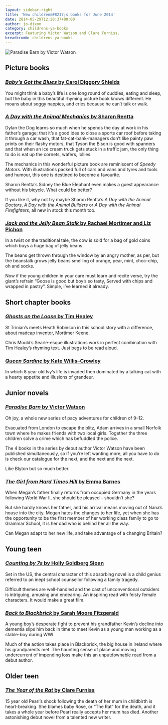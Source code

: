 ```yaml
---
layout: sidebar-right
title: 'New children&#8217;s books for June 2014'
date: 2014-05-29T12:20:37+00:00
author: jo-dixon
category: childrens-ya-books
excerpt: Featuring Victor Watson and Clare Furniss.
breadcrumb: childrens-ya-books
---
```

![Paradise Barn by Victor Watson](/images/featured/featured-paradise-barn.jpg)

## Picture books

### [<cite>Baby’s Got the Blues</cite> by Carol Diggory Shields](https://suffolk.spydus.co.uk/cgi-bin/spydus.exe/ENQ/OPAC/BIBENQ/14466714?QRY=CTIBIB%3C%20IRN(34005211)&QRYTEXT=Baby%27s%20got%20the%20blues)

You might think a baby’s life is one long round of cuddles, eating and sleep, but the baby in this beautiful rhyming picture book knows different. He moans about soggy nappies, and cries because he can’t talk or walk.

### [<cite>A Day with the Animal Mechanics</cite> by Sharon Rentta](https://suffolk.spydus.co.uk/cgi-bin/spydus.exe/ENQ/OPAC/BIBENQ/14467742?QRY=CTIBIB%3C%20IRN(35745709)&QRYTEXT=A%20day%20with%20the%20Animal%20Mechanics)

Dylan the Dog learns so much when he spends the day at work in his father’s garage; that it’s a good idea to close a sports car roof before taking it through a car wash, that fat-cat-bank-managers don’t like painty paw prints on their flashy motors, that Tyson the Bison is good with spanners and that when an ice cream truck gets stuck in a traffic jam, the only thing to do is eat up the cornets, wafers, lollies.

The mechanics in this wonderful picture book are reminiscent of <cite>Speedy Motors</cite>. With illustrations packed full of cars and vans and tyres and tools and humour, this one is destined to become a favourite.

Sharon Rentta’s Sidney the Blue Elephant even makes a guest appearance without his bicycle. What could be better?

If you like it, why not try maybe Sharon Rentta’s <cite>A Day with the Animal Doctors</cite>, <cite>A Day with the Animal Builders</cite> or <cite>A Day with the Animal Firefighters</cite>, all new in stock this month too.

### [<cite>Jack and the Jelly Bean Stalk</cite> by Rachael Mortimer and Liz Pichon](https://suffolk.spydus.co.uk/cgi-bin/spydus.exe/ENQ/OPAC/BIBENQ/14468910?QRY=CTIBIB%3C%20IRN(37445585)&QRYTEXT=Jack%20and%20the%20Jelly%20Bean%20Stalk)

In a twist on the traditional tale, the cow is sold for a bag of gold coins which buys a huge bag of jelly beans.

The beans get thrown through the window by an angry mother, as per, but the beanstalk grows jelly beans smelling of orange, pear, mint, choc-chip, oh and socks.

Now if the young children in your care must learn and recite verse, try the giant’s refrain “Goose is good but boy’s so tasty, Served with chips and wrapped in pastry”. Simple, I’ve learned it already.

## Short chapter books

### [<cite>Ghosts on the Loose</cite> by Tim Healey](https://suffolk.spydus.co.uk/cgi-bin/spydus.exe/ENQ/OPAC/BIBENQ/14470716?QRY=CTIBIB%3C%20IRN(32041951)&QRYTEXT=Ghosts%20on%20the%20loose)

St Trinian’s meets Heath Robinson in this school story with a difference, about madcap inventor, Mortimer Keene.

Chris Mould’s Searle-esque illustrations work in perfect combination with Tim Healey’s rhyming text. Just begs to be read aloud.

### [<cite>Queen Sardine</cite> by Kate Willis–Crowley](https://suffolk.spydus.co.uk/cgi-bin/spydus.exe/ENQ/OPAC/BIBENQ/14473629?QRY=CTIBIB%3C%20IRN(36545543)&QRYTEXT=Queen%20Sardine)

In which 8 year old Ivy’s life is invaded then dominated by a talking cat with a hearty appetite and illusions of grandeur.

## Junior novels

### [<cite>Paradise Barn</cite> by Victor Watson](https://suffolk.spydus.co.uk/cgi-bin/spydus.exe/ENQ/OPAC/BIBENQ/14474757?QRY=CTIBIB%3C%20IRN(1140269)&QRYTEXT=Paradise%20Barn)

Oh joy, a whole new series of pacy adventures for children of 9–12.

Evacuated from London to escape the blitz, Adam arrives in a small Norfolk town where he makes friends with two local girls. Together the three children solve a crime which has befuddled the police.

The 4 books in the series by debut author Victor Watson have been published simultaneously, so if you’re left wanting more, all you have to do is check our catalogue for the next, and the next and the next.

Like Blyton but so much better.

### [<cite>The Girl from Hard Times Hill</cite> by Emma Barnes](http://suffolklibraries.lib.overdrive.com/FCE2C847-6462-4886-9A6D-9CC7AE39D97A/10/50/en/ContentDetails.htm?id=B224952E-A394-45F8-9C7E-1CD48F277740)

When Megan&#8217;s father finally returns from occupied Germany in the years following World War II, she should be pleased – shouldn&#8217;t she?

But she hardly knows her father, and his arrival means moving out of Nana&#8217;s house into the city. Megan hates the changes to her life, yet when she has the opportunity to be the first member of her working class family to go to Grammar School, it is her dad who is behind her all the way.

Can Megan adapt to her new life, and take advantage of a changing Britain?

## Young teen

### [<cite>Counting by 7s</cite> by Holly Goldberg Sloan](https://suffolk.spydus.co.uk/cgi-bin/spydus.exe/ENQ/OPAC/BIBENQ/14476496?QRY=CTIBIB%3C%20IRN(36545541)&QRYTEXT=Counting%20by%207s)

Set in the US, the central character of this absorbing novel is a child genius referred to an inept school counsellor following a family tragedy.

Difficult themes are well-handled and the cast of unconventional outsiders is intriguing, amusing and endearing. An inspiring read with feisty female characters. It would make a great film.

### [<cite>Back to Blackbrick</cite> by Sarah Moore Fitzgerald](https://suffolk.spydus.co.uk/cgi-bin/spydus.exe/ENQ/OPAC/BIBENQ/14477673?QRY=CTIBIB%3C%20IRN(16839277)&QRYTEXT=Back%20to%20Blackbrick)

A young boy’s desperate fight to prevent his grandfather Kevin’s decline into dementia slips him back in time to meet Kevin as a young man working as a stable-boy during WWI.

Much of the action takes place in Blackbrick, the big house in Ireland where his grandparents met. The haunting sense of place and moving undercurrent of impending loss make this an unputdownable read from a debut author.

## Older teen

### [<cite>The Year of the Rat</cite> by Clare Furniss](https://suffolk.spydus.co.uk/cgi-bin/spydus.exe/ENQ/OPAC/BIBENQ/14478734?QRY=CTIBIB%3C%20IRN(35038429)&QRYTEXT=The%20year%20of%20the%20rat)

15 year old Pearl’s shock following the death of her mum in childbirth is heart-breaking. She blames baby Rose, or “The Rat” for the death, and it takes a whole year before Pearl really accepts her mum has died. Another astonishing debut novel from a talented new writer.
